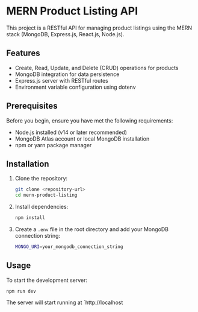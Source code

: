 # MERN Product Listing API

This project is a RESTful API for managing product listings using the MERN stack (MongoDB, Express.js, React.js, Node.js).

## Features

- Create, Read, Update, and Delete (CRUD) operations for products
- MongoDB integration for data persistence
- Express.js server with RESTful routes
- Environment variable configuration using dotenv

## Prerequisites

Before you begin, ensure you have met the following requirements:

- Node.js installed (v14 or later recommended)
- MongoDB Atlas account or local MongoDB installation
- npm or yarn package manager

## Installation

1. Clone the repository:
   ```bash
   git clone <repository-url>
   cd mern-product-listing
   ```

2. Install dependencies:
   ```bash
   npm install
   ```

3. Create a `.env` file in the root directory and add your MongoDB connection string:
   ```bash
   MONGO_URI=your_mongodb_connection_string
   ```

## Usage

To start the development server:

```
npm run dev
```

The server will start running at `http://localhost
